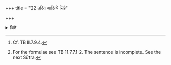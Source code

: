 +++
title = "22 उदित आदित्ये सिंहे"

+++

<details><summary>थिते</summary>

22a. After the sun-rise,[^1] having performed four offerings out of the rice-pap with siṁhe vyāghre....[^2],  

[^1]: Cf. TB II.7.9.4.  

[^2]: For the formulae see TB 11.7.7.1-2. The sentence is incomplete. See the next Sūtra.  
</details>
